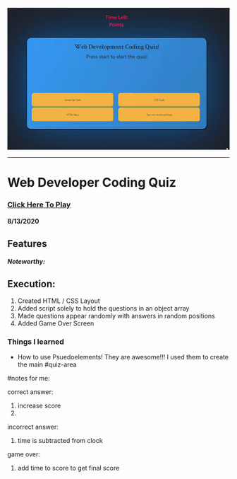 ![Web Developer Coding Quiz](webdevquiz.gif)

---

# Web Developer Coding Quiz

### [Click Here To Play](link)

#### **8/13/2020** 


## Features

##### Noteworthy:


## Execution:
1. Created HTML / CSS Layout
2. Added script solely to hold the questions in an object array
3. Made questions appear randomly with answers in random positions
4. Added Game Over Screen

### Things I learned
- How to use Psuedoelements! They are awesome!!! I used them to create the main #quiz-area




#notes for me:

correct answer:
1. increase score
2. 

incorrect answer:
1. time is subtracted from clock

game over:
1. add time to score to get final score